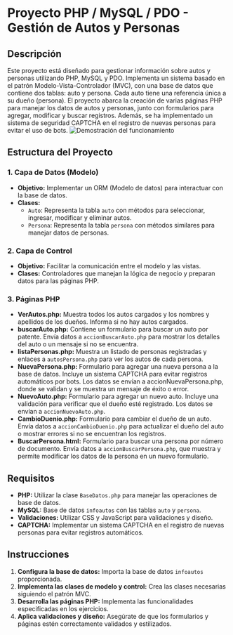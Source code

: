 # Proyecto PHP / MySQL / PDO - Gestión de Autos y Personas

## Descripción
Este proyecto está diseñado para gestionar información sobre autos y personas utilizando PHP, MySQL y PDO. Implementa un sistema basado en el patrón Modelo-Vista-Controlador (MVC), con una base de datos que contiene dos tablas: auto y persona. Cada auto tiene una referencia única a su dueño (persona). El proyecto abarca la creación de varias páginas PHP para manejar los datos de autos y personas, junto con formularios para agregar, modificar y buscar registros. Además, se ha implementado un sistema de seguridad CAPTCHA en el registro de nuevas personas para evitar el uso de bots.
![Demostración del funcionamiento](./proyecto-sql-php.gif) 

## Estructura del Proyecto

### 1. Capa de Datos (Modelo)
- **Objetivo:** Implementar un ORM (Modelo de datos) para interactuar con la base de datos. 
- **Clases:**
  - `Auto`: Representa la tabla `auto` con métodos para seleccionar, ingresar, modificar y eliminar autos.
  - `Persona`: Representa la tabla `persona` con métodos similares para manejar datos de personas.

### 2. Capa de Control
- **Objetivo:** Facilitar la comunicación entre el modelo y las vistas. 
- **Clases:** Controladores que manejan la lógica de negocio y preparan datos para las páginas PHP.

### 3. Páginas PHP

- **VerAutos.php:** Muestra todos los autos cargados y los nombres y apellidos de los dueños. Informa si no hay autos cargados.
- **buscarAuto.php:** Contiene un formulario para buscar un auto por patente. Envía datos a `accionBuscarAuto.php` para mostrar los detalles del auto o un mensaje si no se encuentra.
- **listaPersonas.php:** Muestra un listado de personas registradas y enlaces a `autosPersona.php` para ver los autos de cada persona.
- **NuevaPersona.php:**  Formulario para agregar una nueva persona a la base de datos. Incluye un sistema CAPTCHA para evitar registros automáticos por bots. Los datos se envían a accionNuevaPersona.php, donde se validan y se muestra un mensaje de éxito o error.
- **NuevoAuto.php:** Formulario para agregar un nuevo auto. Incluye una validación para verificar que el dueño esté registrado. Los datos se envían a `accionNuevoAuto.php`.
- **CambioDuenio.php:** Formulario para cambiar el dueño de un auto. Envía datos a `accionCambioDuenio.php` para actualizar el dueño del auto o mostrar errores si no se encuentran los registros.
- **BuscarPersona.html:** Formulario para buscar una persona por número de documento. Envía datos a `accionBuscarPersona.php`, que muestra y permite modificar los datos de la persona en un nuevo formulario.

## Requisitos
- **PHP:** Utilizar la clase `BaseDatos.php` para manejar las operaciones de base de datos.
- **MySQL:** Base de datos `infoautos` con las tablas `auto` y `persona`.
- **Validaciones:** Utilizar CSS y JavaScript para validaciones y diseño.
- **CAPTCHA:** Implementar un sistema CAPTCHA en el registro de nuevas personas para evitar registros automáticos.

## Instrucciones
1. **Configura la base de datos:** Importa la base de datos `infoautos` proporcionada.
2. **Implementa las clases de modelo y control:** Crea las clases necesarias siguiendo el patrón MVC.
3. **Desarrolla las páginas PHP:** Implementa las funcionalidades especificadas en los ejercicios.
4. **Aplica validaciones y diseño:** Asegúrate de que los formularios y páginas estén correctamente validados y estilizados.
